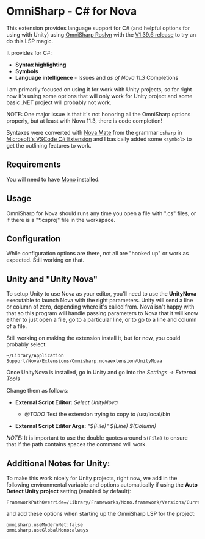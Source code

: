 # OmniSharp - C# for Nova

This extension provides language support for C# (and helpful options for using with Unity) using [OmniSharp Roslyn](https://github.com/OmniSharp/omnisharp-roslyn) with the [V1.39.6 release](https://github.com/OmniSharp/omnisharp-roslyn/releases/) to try an do this LSP magic.

It provides for C#:

 * **Syntax highlighting**
 * **Symbols**
 * **Language intelligence** - Issues and _as of Nova 11.3_ Completions

I am primarily focused on using it for work with Unity projects, so for right now it's using some options that will only work for Unity project and some basic .NET project will probably not work.

NOTE: One major issue is that it's not honoring all the OmniSharp options properly, but at least with Nova 11.3, there is code completion!

Syntaxes were converted with [Nova Mate](https://github.com/gredman/novamate) from the grammar `csharp` in [Microsoft's VSCode C# Extension](https://github.com/microsoft/vscode/blob/main/extensions/csharp/syntaxes/csharp.tmLanguage.json) and I basically added some `<symbol>` to get the outlining features to work.

## Requirements

You will need to have [Mono](https://www.mono-project.com/download/stable/) installed.

## Usage

OmniSharp for Nova should runs any time you open a file with ".cs" files, or if there is a "*.csproj" file in the workspace.

## Configuration

While configuration options are there, not all are "hooked up" or work as expected. Still working on that.

## Unity and "Unity Nova"

To setup Unity to use Nova as your editor, you'll need to use the **UnityNova** executable to launch Nova with the right parameters.
Unity will send a line or column of zero, depending where it's called from.
Nova isn't happy with that so this program will handle passing parameters to Nova that it will know either to just open a file, go to a particular line, or to go to a line and column of a file.

Still working on making the extension install it, but for now, you could probably select

`~/Library/Application Support/Nova/Extensions/Omnisharp.novaextension/UnityNova`

Once UnityNova is installed, go in Unity and go into the *Settings -> External Tools*

Change them as follows:

  * **External Script Editor:** *Select UnityNova*

    * _@TODO_ Test the extension trying to copy to /usr/local/bin

  * **External Script Editor Args:** *"$(File)" $(Line) $(Column)*

*NOTE:* It is important to use the double quotes around `$(File)` to ensure that if the path contains spaces the command will work.

## Additional Notes for Unity:

To make this work nicely for Unity projects, right now, we add in the following environmental variable and options automatically if using the **Auto Detect Unity project** setting (enabled by default):

```
FrameworkPathOverride=/Library/Frameworks/Mono.framework/Versions/Current
```

and add these options when starting up the OmniSharp LSP for the project:

```
omnisharp.useModernNet:false
omnisharp.useGlobalMono:always
```


<!--
### What happens?

Who knows... but here's some notes for me...

Take a look at:

`~/.vscode/extensions/ms-dotnettools.csharp-1.25.0-darwin-arm64/.omnisharp/1.39.0/omnisharp/`

Default [RoslynExtensionOptions](https://github.com/OmniSharp/omnisharp-roslyn/blob/master/src/OmniSharp.Shared/Options/RoslynExtensionsOptions.cs)

```
{
	"RoslynExtensionsOptions":{
		"EnableDecompilationSupport":false,
		"EnableAnalyzersSupport":false,
		"EnableImportCompletion":false,
		"EnableAsyncCompletion":false,
		"DocumentAnalysisTimeoutMs":30000,
		"DiagnosticWorkersThreadCount":15,
		"AnalyzeOpenDocumentsOnly":false,
		"InlayHintsOptions":{
			"EnableForParameters":false,
			"ForLiteralParameters":false,
			"ForIndexerParameters":false,
			"ForObjectCreationParameters":false,
			"ForOtherParameters":false,
			"SuppressForParametersThatDifferOnlyBySuffix":false,
			"SuppressForParametersThatMatchMethodIntent":false,
			"SuppressForParametersThatMatchArgumentName":false,
			"EnableForTypes":false,
			"ForImplicitVariableTypes":false,
			"ForLambdaParameterTypes":false,
			"ForImplicitObjectCreation":false
		},
		"LocationPaths":null
	},
	"FormattingOptions":{
		"OrganizeImports":false,
		"EnableEditorConfigSupport":false,
		"NewLine":"\\n",
		"UseTabs":false,
		"TabSize":4,
		"IndentationSize":4,
		"SpacingAfterMethodDeclarationName":false,
		"SeparateImportDirectiveGroups":false,
		"SpaceWithinMethodDeclarationParenthesis":false,
		"SpaceBetweenEmptyMethodDeclarationParentheses":false,
		"SpaceAfterMethodCallName":false,
		"SpaceWithinMethodCallParentheses":false,
		"SpaceBetweenEmptyMethodCallParentheses":false,
		"SpaceAfterControlFlowStatementKeyword":true,
		"SpaceWithinExpressionParentheses":false,
		"SpaceWithinCastParentheses":false,
		"SpaceWithinOtherParentheses":false,
		"SpaceAfterCast":false,
		"SpaceBeforeOpenSquareBracket":false,
		"SpaceBetweenEmptySquareBrackets":false,
		"SpaceWithinSquareBrackets":false,
		"SpaceAfterColonInBaseTypeDeclaration":true,
		"SpaceAfterComma":true,
		"SpaceAfterDot":false,
		"SpaceAfterSemicolonsInForStatement":true,
		"SpaceBeforeColonInBaseTypeDeclaration":true,
		"SpaceBeforeComma":false,
		"SpaceBeforeDot":false,
		"SpaceBeforeSemicolonsInForStatement":false,
		"SpacingAroundBinaryOperator":"single",
		"IndentBraces":false,
		"IndentBlock":true,
		"IndentSwitchSection":true,
		"IndentSwitchCaseSection":true,
		"IndentSwitchCaseSectionWhenBlock":true,
		"LabelPositioning":"oneLess",
		"WrappingPreserveSingleLine":true,
		"WrappingKeepStatementsOnSingleLine":true,
		"NewLinesForBracesInTypes":true,
		"NewLinesForBracesInMethods":true,
		"NewLinesForBracesInProperties":true,
		"NewLinesForBracesInAccessors":true,
		"NewLinesForBracesInAnonymousMethods":true,
		"NewLinesForBracesInControlBlocks":true,
		"NewLinesForBracesInAnonymousTypes":true,
		"NewLinesForBracesInObjectCollectionArrayInitializers":true,
		"NewLinesForBracesInLambdaExpressionBody":true,
		"NewLineForElse":true,
		"NewLineForCatch":true,
		"NewLineForFinally":true,
		"NewLineForMembersInObjectInit":true,
		"NewLineForMembersInAnonymousTypes":true,
		"NewLineForClausesInQuery":true
	},
	"FileOptions":{
		"SystemExcludeSearchPatterns":[
			"**/node_modules/**/*",
			"**/bin/**/*",
			"**/obj/**/*",
			"**/.git/**/*"
		],
		"ExcludeSearchPatterns":[
		]
	},
	"RenameOptions":{
		"RenameOverloads":false,
		"RenameInStrings":false,
		"RenameInComments":false
	},
	"ImplementTypeOptions":{
		"InsertionBehavior":0,
		"PropertyGenerationBehavior":0
	},
	"DotNetCliOptions":{
		"LocationPaths":null
	},
	"Plugins":{
		"LocationPaths":null
	}
}
```
-->